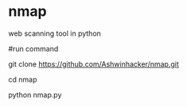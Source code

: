 # nmap
web scanning tool in python

#run command

git clone https://github.com/Ashwinhacker/nmap.git

cd nmap

python nmap.py
